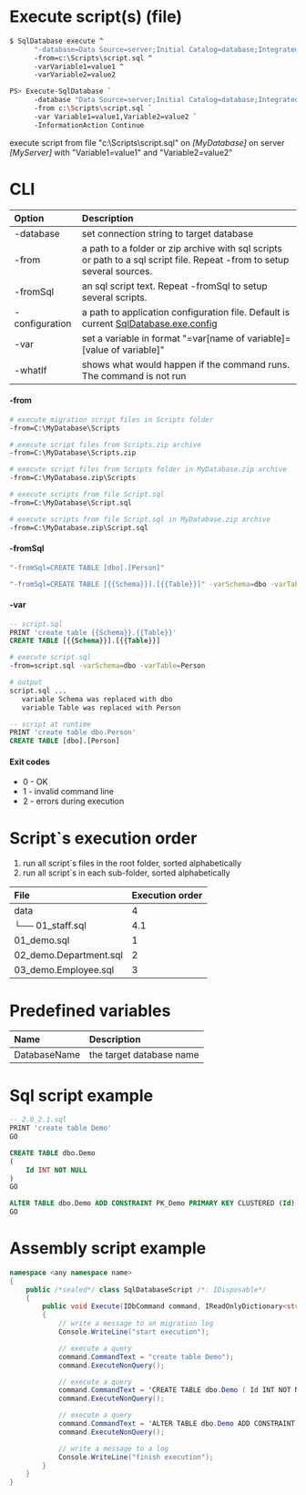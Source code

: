 ﻿Execute script(s) (file)
=================

```bash
$ SqlDatabase execute ^
      "-database=Data Source=server;Initial Catalog=database;Integrated Security=True" ^
      -from=c:\Scripts\script.sql ^
      -varVariable1=value1 ^
      -varVariable2=value2

PS> Execute-SqlDatabase `
      -database "Data Source=server;Initial Catalog=database;Integrated Security=True" `
      -from c:\Scripts\script.sql `
      -var Variable1=value1,Variable2=value2 `
      -InformationAction Continue
```

execute script from file "c:\Scripts\script.sql" on *[MyDatabase]* on server *[MyServer]* with "Variable1=value1" and "Variable2=value2"

CLI
===

|Option|Description|
|:--|:----------|
|-database|set connection string to target database|
|-from|a path to a folder or zip archive with sql scripts or path to a sql script file. Repeat -from to setup several sources.|
|-fromSql|an sql script text. Repeat -fromSql to setup several scripts.|
|-configuration|a path to application configuration file. Default is current [SqlDatabase.exe.config](../ConfigurationFile)|
|-var|set a variable in format "=var[name of variable]=[value of variable]"|
|-whatIf|shows what would happen if the command runs. The command is not run|

#### -from

```bash
# execute migration script files in Scripts folder
-from=C:\MyDatabase\Scripts

# execute script files from Scripts.zip archive
-from=C:\MyDatabase\Scripts.zip

# execute script files from Scripts folder in MyDatabase.zip archive
-from=C:\MyDatabase.zip\Scripts

# execute scripts from file Script.sql
-from=C:\MyDatabase\Script.sql

# execute scripts from file Script.sql in MyDatabase.zip archive
-from=C:\MyDatabase.zip\Script.sql
```

#### -fromSql

```bash
"-fromSql=CREATE TABLE [dbo].[Person]"

"-fromSql=CREATE TABLE [{{Schema}}].[{{Table}}]" -varSchema=dbo -varTable=Person
```

#### -var

```sql
-- script.sql
PRINT 'create table {{Schema}}.{{Table}}'
CREATE TABLE [{{Schema}}].[{{Table}}]
```

```bash
# execute script.sql
-from=script.sql -varSchema=dbo -varTable=Person

# output
script.sql ...
   variable Schema was replaced with dbo
   variable Table was replaced with Person
```

```sql
-- script at runtime
PRINT 'create table dbo.Person'
CREATE TABLE [dbo].[Person]
```

#### Exit codes
* 0 - OK
* 1 - invalid command line
* 2 - errors during execution

Script`s execution order
========================

1. run all script`s files in the root folder, sorted alphabetically
2. run all script`s in each sub-folder, sorted alphabetically

|File|Execution order|
|:--|:----------|
|data|4|
|└── 01_staff.sql|4.1|
|01_demo.sql|1|
|02_demo.Department.sql|2|
|03_demo.Employee.sql|3|

Predefined variables
========================

|Name|Description|
|:--|:----------|
|DatabaseName|the target database name|


Sql script example
=============================
```sql
-- 2.0_2.1.sql
PRINT 'create table Demo'
GO

CREATE TABLE dbo.Demo
(
	Id INT NOT NULL
)
GO

ALTER TABLE dbo.Demo ADD CONSTRAINT PK_Demo PRIMARY KEY CLUSTERED (Id)
GO
```

Assembly script example
=======================

```C#
namespace <any namespace name>
{
    public /*sealed*/ class SqlDatabaseScript /*: IDisposable*/
    {
        public void Execute(IDbCommand command, IReadOnlyDictionary<string, string> variables)
        {
            // write a message to an migration log
            Console.WriteLine("start execution");

            // execute a query
            command.CommandText = "create table Demo");
            command.ExecuteNonQuery();

            // execute a query
            command.CommandText = 'CREATE TABLE dbo.Demo ( Id INT NOT NULL )';
            command.ExecuteNonQuery();

            // execute a query
            command.CommandText = 'ALTER TABLE dbo.Demo ADD CONSTRAINT PK_Demo PRIMARY KEY CLUSTERED (Id)';
            command.ExecuteNonQuery();

            // write a message to a log
            Console.WriteLine("finish execution");
        }
    }
}
```